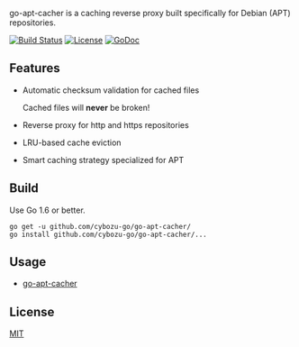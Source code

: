 go-apt-cacher is a caching reverse proxy built specifically for Debian (APT)
repositories.

[![Build Status](https://travis-ci.org/cybozu-go/go-apt-cacher.svg?branch=master)](https://travis-ci.org/cybozu-go/go-apt-cacher)
[![License](https://img.shields.io/badge/license-MIT-blue.svg)][MIT]
[![GoDoc](https://godoc.org/github.com/cybozu-go/go-apt-cacher?status.png)](https://godoc.org/github.com/cybozu-go/go-apt-cacher)

Features
--------

* Automatic checksum validation for cached files

    Cached files will **never** be broken!

* Reverse proxy for http and https repositories
* LRU-based cache eviction
* Smart caching strategy specialized for APT

Build
-----

Use Go 1.6 or better.

```
go get -u github.com/cybozu-go/go-apt-cacher/
go install github.com/cybozu-go/go-apt-cacher/...
```

Usage
-----

* [go-apt-cacher](cmd/go-apt-cacher/USAGE.md)

License
-------

[MIT][]

[MIT]: https://opensource.org/licenses/MIT

